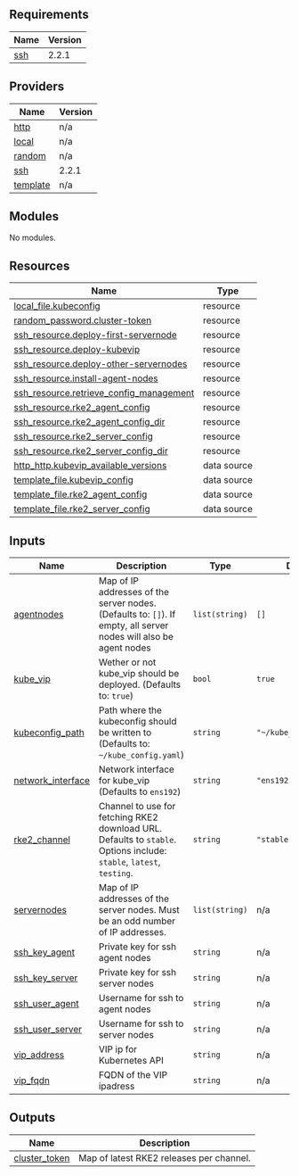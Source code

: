 <!-- BEGIN_TF_DOCS -->
## Requirements

| Name | Version |
|------|---------|
| <a name="requirement_ssh"></a> [ssh](#requirement\_ssh) | 2.2.1 |

## Providers

| Name | Version |
|------|---------|
| <a name="provider_http"></a> [http](#provider\_http) | n/a |
| <a name="provider_local"></a> [local](#provider\_local) | n/a |
| <a name="provider_random"></a> [random](#provider\_random) | n/a |
| <a name="provider_ssh"></a> [ssh](#provider\_ssh) | 2.2.1 |
| <a name="provider_template"></a> [template](#provider\_template) | n/a |

## Modules

No modules.

## Resources

| Name | Type |
|------|------|
| [local_file.kubeconfig](https://registry.terraform.io/providers/hashicorp/local/latest/docs/resources/file) | resource |
| [random_password.cluster-token](https://registry.terraform.io/providers/hashicorp/random/latest/docs/resources/password) | resource |
| [ssh_resource.deploy-first-servernode](https://registry.terraform.io/providers/loafoe/ssh/2.2.1/docs/resources/resource) | resource |
| [ssh_resource.deploy-kubevip](https://registry.terraform.io/providers/loafoe/ssh/2.2.1/docs/resources/resource) | resource |
| [ssh_resource.deploy-other-servernodes](https://registry.terraform.io/providers/loafoe/ssh/2.2.1/docs/resources/resource) | resource |
| [ssh_resource.install-agent-nodes](https://registry.terraform.io/providers/loafoe/ssh/2.2.1/docs/resources/resource) | resource |
| [ssh_resource.retrieve_config_management](https://registry.terraform.io/providers/loafoe/ssh/2.2.1/docs/resources/resource) | resource |
| [ssh_resource.rke2_agent_config](https://registry.terraform.io/providers/loafoe/ssh/2.2.1/docs/resources/resource) | resource |
| [ssh_resource.rke2_agent_config_dir](https://registry.terraform.io/providers/loafoe/ssh/2.2.1/docs/resources/resource) | resource |
| [ssh_resource.rke2_server_config](https://registry.terraform.io/providers/loafoe/ssh/2.2.1/docs/resources/resource) | resource |
| [ssh_resource.rke2_server_config_dir](https://registry.terraform.io/providers/loafoe/ssh/2.2.1/docs/resources/resource) | resource |
| [http_http.kubevip_available_versions](https://registry.terraform.io/providers/hashicorp/http/latest/docs/data-sources/http) | data source |
| [template_file.kubevip_config](https://registry.terraform.io/providers/hashicorp/template/latest/docs/data-sources/file) | data source |
| [template_file.rke2_agent_config](https://registry.terraform.io/providers/hashicorp/template/latest/docs/data-sources/file) | data source |
| [template_file.rke2_server_config](https://registry.terraform.io/providers/hashicorp/template/latest/docs/data-sources/file) | data source |

## Inputs

| Name | Description | Type | Default | Required |
|------|-------------|------|---------|:--------:|
| <a name="input_agentnodes"></a> [agentnodes](#input\_agentnodes) | Map of IP addresses of the server nodes. (Defaults to: `[]`). If empty, all server nodes will also be agent nodes | `list(string)` | `[]` | no |
| <a name="input_kube_vip"></a> [kube\_vip](#input\_kube\_vip) | Wether or not kube\_vip should be deployed. (Defaults to: `true`) | `bool` | `true` | no |
| <a name="input_kubeconfig_path"></a> [kubeconfig\_path](#input\_kubeconfig\_path) | Path where the kubeconfig should be written to (Defaults to: `~/kube_config.yaml`) | `string` | `"~/kube_config.yaml"` | no |
| <a name="input_network_interface"></a> [network\_interface](#input\_network\_interface) | Network interface for kube\_vip (Defaults to `ens192`) | `string` | `"ens192"` | no |
| <a name="input_rke2_channel"></a> [rke2\_channel](#input\_rke2\_channel) | Channel to use for fetching RKE2 download URL. Defaults to `stable`. Options include: `stable`, `latest`, `testing`. | `string` | `"stable"` | no |
| <a name="input_servernodes"></a> [servernodes](#input\_servernodes) | Map of IP addresses of the server nodes. Must be an odd number of IP addresses. | `list(string)` | n/a | yes |
| <a name="input_ssh_key_agent"></a> [ssh\_key\_agent](#input\_ssh\_key\_agent) | Private key for ssh agent nodes | `string` | n/a | yes |
| <a name="input_ssh_key_server"></a> [ssh\_key\_server](#input\_ssh\_key\_server) | Private key for ssh server nodes | `string` | n/a | yes |
| <a name="input_ssh_user_agent"></a> [ssh\_user\_agent](#input\_ssh\_user\_agent) | Username for ssh to agent nodes | `string` | n/a | yes |
| <a name="input_ssh_user_server"></a> [ssh\_user\_server](#input\_ssh\_user\_server) | Username for ssh to server nodes | `string` | n/a | yes |
| <a name="input_vip_address"></a> [vip\_address](#input\_vip\_address) | VIP ip for Kubernetes API | `string` | n/a | yes |
| <a name="input_vip_fqdn"></a> [vip\_fqdn](#input\_vip\_fqdn) | FQDN of the VIP ipadress | `string` | n/a | yes |

## Outputs

| Name | Description |
|------|-------------|
| <a name="output_cluster_token"></a> [cluster\_token](#output\_cluster\_token) | Map of latest RKE2 releases per channel. |
<!-- END_TF_DOCS -->